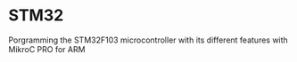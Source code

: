 # STM32

Porgramming the STM32F103 microcontroller with its different features with MikroC PRO for ARM

